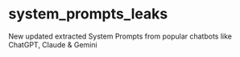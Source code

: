 # system_prompts_leaks
New updated extracted System Prompts from popular chatbots like ChatGPT, Claude &amp; Gemini
